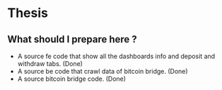 # Thesis

## What should I prepare here ?
- A source fe code that show all the dashboards info and deposit and withdraw tabs. (Done)
- A source be code that crawl data of bitcoin bridge. (Done)
- A source bitcoin bridge code. (Done)
